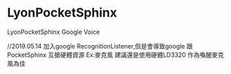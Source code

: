 # LyonPocketSphinx
LyonPocketSphinx Google Voice


//2019.05.14 
加入google RecognitionListener,但是會導致google 跟PocketSphinx 互搶硬體資源 Ex:麥克風
建議還是使用硬體LD3320 作為喚醒麥克風為佳
